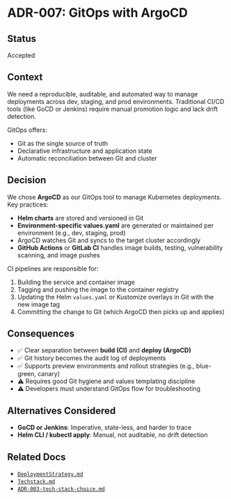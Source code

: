 # ADR-007: GitOps with ArgoCD

## Status

Accepted

## Context

We need a reproducible, auditable, and automated way to manage deployments across dev, staging, and prod environments.
Traditional CI/CD tools (like GoCD or Jenkins) require manual promotion logic and lack drift detection.

GitOps offers:

- Git as the single source of truth
- Declarative infrastructure and application state
- Automatic reconciliation between Git and cluster

## Decision

We chose **ArgoCD** as our GitOps tool to manage Kubernetes deployments. Key practices:

- **Helm charts** are stored and versioned in Git
- **Environment-specific values.yaml** are generated or maintained per environment (e.g., dev, staging, prod)
- ArgoCD watches Git and syncs to the target cluster accordingly
- **GitHub Actions** or **GitLab CI** handles image builds, testing, vulnerability scanning, and image pushes

CI pipelines are responsible for:

1. Building the service and container image
2. Tagging and pushing the image to the container registry
3. Updating the Helm `values.yaml` or Kustomize overlays in Git with the new image tag
4. Committing the change to Git (which ArgoCD then picks up and applies)

## Consequences

- ✅ Clear separation between **build (CI)** and **deploy (ArgoCD)**
- ✅ Git history becomes the audit log of deployments
- ✅ Supports preview environments and rollout strategies (e.g., blue-green, canary)
- ⚠️ Requires good Git hygiene and values templating discipline
- ⚠️ Developers must understand GitOps flow for troubleshooting

## Alternatives Considered

- **GoCD or Jenkins**: Imperative, state-less, and harder to trace
- **Helm CLI / kubectl apply**: Manual, not auditable, no drift detection

## Related Docs

- [`DeploymentStrategy.md`](../DeploymentStrategy.md)
- [`Techstack.md`](../Techstack.md)
- [`ADR-003-tech-stack-choice.md`](./ADR-003-tech-stack-choice.md)
